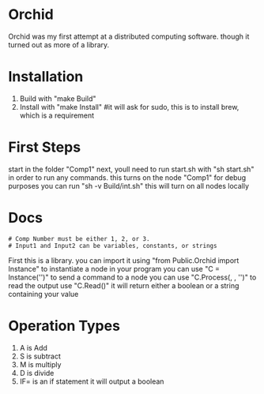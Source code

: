 # Orchid
Orchid was my first attempt at a distributed computing software. though it turned out as more of a library.

# Installation
1. Build with "make Build"
2. Install with "make Install"
    #it will ask for sudo, this is to install brew, which is a requirement

# First Steps
start in the folder "Comp1"
next, youll need to run start.sh with "sh start.sh" in order to run any commands. this turns on the node "Comp1"
for debug purposes you can run "sh -v Build/int.sh" this will turn on all nodes locally

# Docs
    # Comp Number must be either 1, 2, or 3.
    # Input1 and Input2 can be variables, constants, or strings
First this is a library. you can import it using "from Public.Orchid import Instance"
to instantiate a node in your program you can use "C<Comp number> = Instance('<Comp number>')"
to send a command to a node you can use "C<Comp number>.Process(<Input1>, <Input2>, '<Operation type>')"
to read the output use "C<Comp number>.Read()" it will return either a boolean or a string containing your value

# Operation Types
1. A is Add
2. S is subtract
3. M is multiply
4. D is divide
5. IF= is an if statement it will output a boolean
